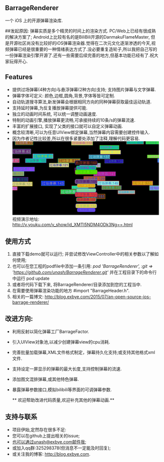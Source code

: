 ## BarrageRenderer
一个 iOS 上的开源弹幕渲染库.

##发起原因:
弹幕实质是多个精灵的时间上的渲染方式. PC/Web上已经有很成熟的解决方案了; Android上比较有名的是BiliBili开源的DanmakuFlameMaster, 但是开源社区尚没有比较好的iOS弹幕渲染器.觉得在二次元文化逐渐渗透的今天,视频弹幕已经是很重要的一种情绪表达方式了.没必要重复造轮子,所以我把自己写的一份弹幕渲染引擎开源了.还有一些需要后续完善的地方,但基本功能已经有了.祝大家玩得开心.

## Features
*  提供过场弹幕(4种方向)与悬浮弹幕(2种方向)支持; 支持图片弹幕与文字弹幕.
*  弹幕字体可定义: 颜色,边框,圆角,背景,字体等皆可定制.
*  自动轨道搜寻算法,新发弹幕会根据相同方向的同种弹幕获取最佳运动轨道.
*  支持延时弹幕,为反复播放弹幕提供可能.
*  独立的动画时间系统, 可以统一调整动画速度.
*  特制的动画引擎,播放弹幕更流畅,可承接持续的10条/s的弹幕流速.
*  丰富的扩展接口, 实现了父类的接口就可以自定义弹幕动画.
*  概念较清晰,可以为任意UIView绑定弹幕,当然弹幕内容需要创建控件输入.
*  因为作者记性比较差,所以在很多紧要处添加了注释,理解代码更容易.
	![效果动画](./BarrageRendererDemo.gif)
	视频演示地址: http://v.youku.com/v_show/id_XMTI5NDM4ODk3Ng==.html

## 使用方式
1. 直接下载demo就可以运行; 并尝试修改ViewController中的相关参数以了解如何使用;
2. 也可以在您工程的podfile中添加一条引用: *pod 'BarrageRenderer', :git => 'https://github.com/unash/BarrageRenderer.git'*  并在工程目录下的命令行中运行 pod update
3. 或者将代码下载下来, 将BarrageRenderer/目录添加到您的工程当中.
4. 在需要使用弹幕渲染功能的地方 #import "BarrageHeader.h".
5. 相关的一篇博文: http://blog.exbye.com/2015/07/an-open-source-ios-barrage-renderer/

## 改进方向:
* 利用反射以简化弹幕工厂BarrageFactor.
* 引入UIView对象池,以减少创建弹幕view的cpu消耗.
* 完善批量加载弹幕,XML文件格式制定，弹幕持久化支持;或支持其他格式xml文件.
* 支持设定一屏显示的弹幕的最大长度,支持控制弹幕的流速.
* 添加图文混排弹幕,或其他特色弹幕.
* 暴露弹幕参数接口,模拟bilibili等界面的可调弹幕参数.

  **  欢迎帮助改进代码质量,欢迎补充其他的弹幕动画.**

## 支持与联系
* 项目伊始,定然存在很多不足:
* 您可以在github上提出相关的issue;
* 也可以通过unash@exbye.com邮件我;
* 或加入qq群:325298378(但消息不一定能及时回复);
* 或关注我的博客: http://blog.exbye.com.
